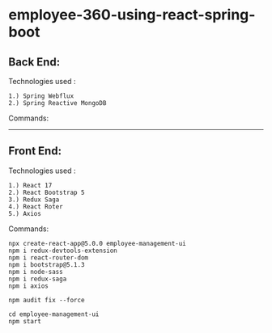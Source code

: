 # employee-360-using-react-spring-boot


Back End:
------------------------------------------------

Technologies used :

	1.) Spring Webflux
	2.) Spring Reactive MongoDB

Commands:



------------------------------------------------
Front End:
------------------------------------------------

Technologies used :

	1.) React 17
	2.) React Bootstrap 5
	3.) Redux Saga
	4.) React Roter
	5.) Axios

Commands:

	npx create-react-app@5.0.0 employee-management-ui
	npm i redux-devtools-extension
	npm i react-router-dom
	npm i bootstrap@5.1.3
	npm i node-sass
	npm i redux-saga	
	npm i axios
	
	npm audit fix --force
	
	cd employee-management-ui
	npm start
